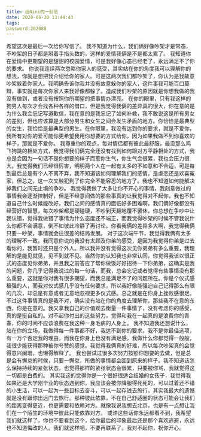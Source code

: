 ```yaml
---
title: 给Nini的一封信
date: 2020-06-30 13:44:43
tags:
password:202088
---
```

希望这次是最后一次给你写信了。
我不知道为什么，我们俩好像吵架才是常态，不吵架的日子都是掰着手指头数的，这样的爱情我俩是不是都太累了。
我知道你在爱情中更期望的是甜甜的校园爱情，可是我好像心态已经老了，永远满足不了你的要求。
你说我连续两次忽略你家人的感受，其实站在你的角度我可以理解你的想法，你就是想把我介绍给你的家人。可是这两次我们都吵架了，你认为是我故意吵架躲着你家人。我明确告诉你我并没有故意躲你的家人，这件事我可能百口莫辩，事实就是每次你家人来我好像都躲了。造成我们吵架的原因就是你想我做的我没有做到，或者没有按照你所期望的把事情办漂亮。
在你的眼里，只有我这样的狗男人每次才会找各种各样的借口，但是我觉得我俩的差异真的很大，你在意的是为什么我会忘记写道歉信，我在意的是我忘记了如何补救，我不敢说这是所有男女的差别，但也应该算是大部分男生和女生之间会发生矛盾的地方。你恰恰是最典型的女生，我恰恰是最典型的男生。在你眼里，我没有达到你的要求，就是不爱你，我所有对你的爱可能你更希望我用你想要的方式给你，因为如果我做不到你喜欢的样子，那就是不爱你。
我尊重你的观点，每对情侣都有彼此最舒服，最没那么鸡飞狗跳的相处方式，我觉得我们俩完全还没有找到如何跟对方平静相处的方式，我总是会因为一句话不是你想要的样子而惹你生气，你生气会很累，我也会压力很大。我觉得我们已经很厉害，明明两个人在一起有太多的不如意和不合适，可是每到最后总是有个人不离不弃，我不知道该如何理解我们的感情，是虐恋还是欢喜冤家，但总之，这一次又触犯到了你完全不能容忍的地方了。我也不知道如何能解决掉我们之间无止境的争吵。
我觉得我做了太多让你不开心的事情，我刻意做过的事情我会逐渐控制好，但是不经意间做的那些事真的让我觉得对不起你，我也不知道自己什么时候能改好，我们之间的感情真的面临好多困难啊，我们俩好像都没有经营好的智慧，每次吵架都是硬碰硬，不吵到天翻地覆不罢休，你总想在争吵中让我认错，觉得我做错了事情为什么态度还不端正，而我觉得吵架的时候不管我说什么你都不会满意，倒不如彼此冷静了再讨论。你看我俩的差异多大啊，我觉得我俩只要一吵架，事情就会往很差的结局发展。
对于这次端午节，我觉得我俩有太多的理解不一致。我同意你说的我没有太顾及你弟的感受，是因为我觉得你弟是过去看你的，我暂时还只是个外人。所以我并没有觉得这次见你弟弟有多么重要，我理解的是能见就见，见不到就不见。当然你的认知我也非常认同，你觉得我该以很正式的态度见你弟弟，并且我之前答应了帮你做饭好好招待一下你弟弟，这确实是我的问题，你几乎记得我说过的每一句话，而我，总会忘记或者觉得有些事情没有那么重要，这就是你对我有很多期望，而我总是满足不了的问题所在。你是个仪式感极强的人，而我对仪式感几乎没有任何要求，所以我好像能强迫自己记得那么有限的几次，却总是有意或者无意地忽视更多仪式感。总之就是在你身上挫败感很足。
不过这件事情真的是我不对，确实没有站在你的角度去理解你，那些我不在意的东西，你是在意的。我又拿我自己的价值观去衡量一件事情了，没有考虑你的感受，真的是挺自私的。对不起你付出的这些努力，觉得和我在一起真的是浪费你的青春，你的时间不应该浪费在我这种一身毛病的人身上。
我不知道我还想说什么，站在你的立场，我做得每一件事都不好，我达不到你的要求，我不是你最佳选项，有一万个否定我的理由，而我在你身上也没有满足感，我做什么你都觉得一般般，我很少能获得那种被你夸赞的感觉。我觉得我俩真的好难，所以每次吵架真的会觉得意兴阑珊，也懒得解释了。
我也尝试过很多次努力按照你想要的去做，但是总是会有懈怠的时候，只要一懈怠，所做的事情都会回到原来的样子。我不知道该怎么保持持续的紧张状态，也觉得那样的紧张状态会很累，只要被你骂，我就觉得这一切都是白费的。
其实我这的觉得你是一个很好很适合结婚的女孩子，我觉得我如果还是大学刚毕业的状态遇到你，我应该会被你降服得死死的，可以过着还不错的小生活，可以一起为一些目标去奋斗，可以一起存钱去旅行。其实我最大的遗憾就是没有跟你出远门去旅行。那种彼此依靠，不在自己舒适圈的状态可能会让我们的距离变得更近，也更需要和依赖对方。就像我说我想去北京，也是有一点想让我们在一个陌生的环境中彼此只能依靠对方。
或许这些话你永远都看不到，我希望我们就这样了，你也不要看到这个，给你最后的印象最后还是那个喜欢逃避，永远也不知道悔改的人。我们就这样吧，不要再联系了。我对不起你，祝你开心。

